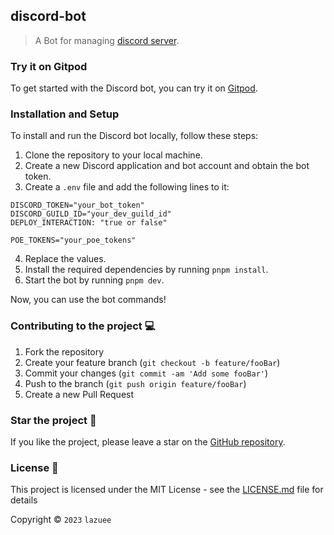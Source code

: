 ## discord-bot

> A Bot for managing [discord server](https://discord.com/invite/He4UVdHmj5).

### Try it on Gitpod

To get started with the Discord bot, you can try it on [Gitpod](https://gitpod.io/new#https://github.com/lazuee/discord-bot).

### Installation and Setup

To install and run the Discord bot locally, follow these steps:

1. Clone the repository to your local machine.
2. Create a new Discord application and bot account and obtain the bot token.
3. Create a `.env` file and add the following lines to it:

```
DISCORD_TOKEN="your_bot_token"
DISCORD_GUILD_ID="your_dev_guild_id"
DEPLOY_INTERACTION: "true or false"

POE_TOKENS="your_poe_tokens"
```

4. Replace the values.
5. Install the required dependencies by running `pnpm install`.
6. Start the bot by running `pnpm dev`.

Now, you can use the bot commands!

### Contributing to the project 💻

1. Fork the repository
2. Create your feature branch (`git checkout -b feature/fooBar`)
3. Commit your changes (`git commit -am 'Add some fooBar'`)
4. Push to the branch (`git push origin feature/fooBar`)
5. Create a new Pull Request

### Star the project 🌟

If you like the project, please leave a star on the [GitHub repository](https://github.com/lazuee/poe.js).

### License 🔑

This project is licensed under the MIT License - see the [LICENSE.md](LICENSE.md) file for details

Copyright © `2023` `lazuee`
